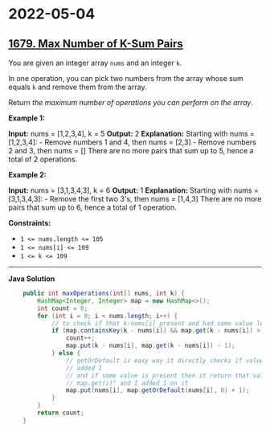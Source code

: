 # 2022-05-04

## [1679. Max Number of K-Sum Pairs](https://leetcode.com/problems/max-number-of-k-sum-pairs/)

You are given an integer array `nums` and an integer `k`.

In one operation, you can pick two numbers from the array whose sum equals `k` and remove them from the array.

Return _the maximum number of operations you can perform on the array_.

**Example 1:**

**Input:** nums = \[1,2,3,4\], k = 5
**Output:** 2
**Explanation:** Starting with nums = \[1,2,3,4\]:
\- Remove numbers 1 and 4, then nums = \[2,3\]
\- Remove numbers 2 and 3, then nums = \[\]
There are no more pairs that sum up to 5, hence a total of 2 operations.

**Example 2:**

**Input:** nums = \[3,1,3,4,3\], k = 6
**Output:** 1
**Explanation:** Starting with nums = \[3,1,3,4,3\]:
\- Remove the first two 3's, then nums = \[1,4,3\]
There are no more pairs that sum up to 6, hence a total of 1 operation.

**Constraints:**

- `1 <= nums.length <= 105`
- `1 <= nums[i] <= 109`
- `1 <= k <= 109`

---

**Java Solution**

```java
    public int maxOperations(int[] nums, int k) {
        HashMap<Integer, Integer> map = new HashMap<>();
        int count = 0;
        for (int i = 0; i < nums.length; i++) {
            // to check if that k-nums[i] present and had some value left or already paired
            if (map.containsKey(k - nums[i]) && map.get(k - nums[i]) > 0) {
                count++;
                map.put(k - nums[i], map.get(k - nums[i]) - 1);
            } else {
                // getOrDefault is easy way it directly checks if value is 0 returns 0 where I
                // added 1
                // and if some value is present then it return that value "similar to
                // map.get(i)" and I added 1 on it
                map.put(nums[i], map.getOrDefault(nums[i], 0) + 1);
            }
        }
        return count;
    }
```
